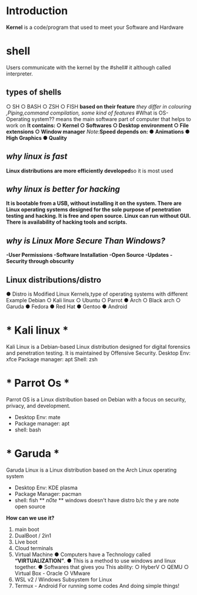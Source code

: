 # Introduction 
**Kernel**
 is a code/program that used to meet your Software and Hardware
# shell
Users communicate with the kernel by the #shell# it although called interpreter.
## types of shells
○ SH
○ BASH
○ ZSH
○ FISH
**based on their feature**
*they differ in colouring ,Piping,command compilation, some kind of features*
#What is OS- Operating system??
means the main software part of computer that helps to work on
**It contains:
○ Kernel
○ Softwares
○ Desktop environment
○ File extensions
○ Window manager**
*Note*:**Speed depends on:
	● Animations
	● High Graphics
	● Quality**
## *why linux is fast*
**Linux distributions are more efficiently developed**so it is most used
## *why linux is better for hacking*
**It is bootable from a USB, 
without installing it on the system.
There are Linux operating systems designed for the sole purpose of penetration testing and hacking.
It is free and open source.
Linux can run without GUI.
There is availability of hacking tools and scripts.**
## *why is Linux More Secure Than Windows?*
**-User Permissions
-Software Installation
-Open Source
-Updates
-Security through obscurity**
## **Linux distributions/distro**
● Distro is Modified Linux Kernels,type of operating systems with different
Example 
Debian
○ Kali linux
○ Ubuntu
○ Parrot
● Arch
○ Black 
arch
○ Garuda
● Fedora
● Red Hat
● Gentoo
● Android
# * **Kali linux** *
Kali Linux is a Debian-based Linux distribution designed for
digital forensics and penetration testing. It is maintained by Offensive Security.
Desktop Env: xfce
Package manager: apt
Shell: zsh
# * **Parrot Os** *
Parrot OS is a Linux distribution based on Debian with a focus on security, privacy, and development.
- Desktop Env: mate
- Package manager: apt
- shell: bash
# * **Garuda** *
Garuda Linux is a Linux distribution based on the Arch Linux operating system
- Desktop Env: KDE plasma
- Package Manager: pacman
- shell: fish
** *n0te* ** windows doesn't have distro b/c the y are note open source 

**How can we use it?**
1) main boot
2) DualBoot / 2in1
3) Live boot
4) Cloud terminals
5) Virtual Machine
● Computers have a Technology called **“VIRTUALIZATION”**.
● This is a method to use windows and linux together.
● Softwares that gives you This ability:
○ HyberV
○ QEMU
○ Virtual Box - Oracle
○ VMware
6) WSL v2 / Windows Subsystem for Linux
7) Termux - Android
For running some codes And doing simple things!

